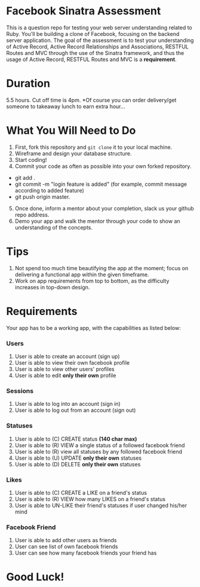 
# Facebook Sinatra Assessment
This is a question repo for testing your web server understanding related to Ruby. You'll be building a clone of Facebook, focusing on the backend server application. The goal of the assessment is to test your understanding of Active Record, Active Record Relationships and Associations, RESTFUL Routes and MVC through the use of the Sinatra framework, and thus the usage of Active Record, RESTFUL Routes and MVC is a **requirement**.

# Duration
5.5 hours. Cut off time is 4pm. *Of course you can order delivery/get someone to takeaway lunch to earn extra hour...

# What You Will Need to Do
1. First, fork this repository and `git clone` it to your local machine.
2. Wireframe and design your database structure.
3. Start coding!
4. Commit your code as often as possible into your own forked repository.
 - git add .
 - git commit -m "login feature is added"  (for example, commit message according to added feature)
 - git push origin master.
5. Once done, inform a mentor about your completion, slack us your github repo address.
6. Demo your app and walk the mentor through your code to show an understanding of the concepts.

# Tips
1. Not spend too much time beautifying the app at the moment; focus on delivering a functional app within the given timeframe.
2. Work on app requirements from top to bottom, as the difficulty increases in top-down design.

# Requirements
Your app has to be a working app, with the capabilities as listed below:


### Users
1. User is able to create an account (sign up)
2. User is able to view their own facebook profile
3. User is able to view other users' profiles
4. User is able to edit **only their own** profile


### Sessions
1. User is able to log into an account (sign in)
2. User is able to log out from an account (sign out)


### Statuses
1. User is able to (C) CREATE status **(140 char max)**
2. User is able to (R) VIEW a single status of a followed facebook friend
3. User is able to (R) view all statuses by any followed facebook friend
4. User is able to (U) UPDATE **only their own** statuses
5. User is able to (D) DELETE **only their own** statuses


### Likes
1. User is able to (C) CREATE a LIKE on a friend's status
2. User is able to (R) VIEW how many LIKES on a friend's status
3. User is able to UN-LIKE their friend's statuses if user changed his/her mind


### Facebook Friend
1. User is able to add other users as friends
2. User can see list of own facebook friends
3. User can see how many facebook friends your friend has


# Good Luck!
